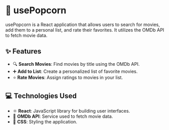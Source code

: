 # 🍿 usePopcorn

usePopcorn is a React application that allows users to search for movies, add them to a personal list, and rate their favorites. It utilizes the OMDb API to fetch movie data.

## ✨ Features

- 🔍 **Search Movies**: Find movies by title using the OMDb API.
- ➕ **Add to List**: Create a personalized list of favorite movies.
- ⭐ **Rate Movies**: Assign ratings to movies in your list.

## 💻 Technologies Used

- ⚛️ **React**: JavaScript library for building user interfaces.
- 🎥 **OMDb API**: Service used to fetch movie data.
- 🎨 **CSS**: Styling the application.

